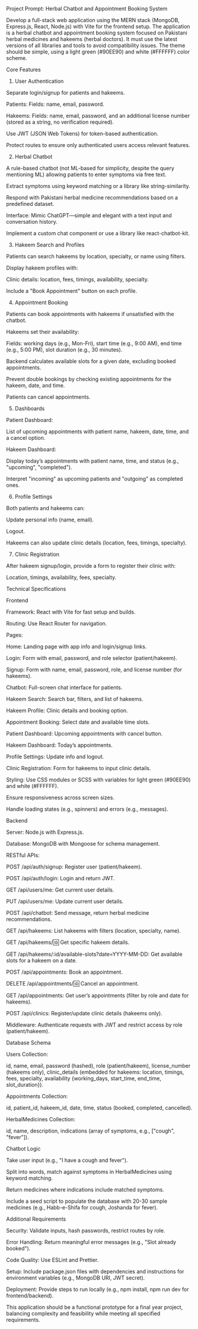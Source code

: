 Project Prompt: Herbal Chatbot and Appointment Booking System

Develop a full-stack web application using the MERN stack (MongoDB, Express.js, React, Node.js) with Vite for the frontend setup. The application is a herbal chatbot and appointment booking system focused on Pakistani herbal medicines and hakeems (herbal doctors). It must use the latest versions of all libraries and tools to avoid compatibility issues. The theme should be simple, using a light green (#90EE90) and white (#FFFFFF) color scheme.



Core Features

1. User Authentication





Separate login/signup for patients and hakeems.



Patients: Fields: name, email, password.



Hakeems: Fields: name, email, password, and an additional license number (stored as a string, no verification required).



Use JWT (JSON Web Tokens) for token-based authentication.



Protect routes to ensure only authenticated users access relevant features.

2. Herbal Chatbot





A rule-based chatbot (not ML-based for simplicity, despite the query mentioning ML) allowing patients to enter symptoms via free text.



Extract symptoms using keyword matching or a library like string-similarity.



Respond with Pakistani herbal medicine recommendations based on a predefined dataset.



Interface: Mimic ChatGPT—simple and elegant with a text input and conversation history.



Implement a custom chat component or use a library like react-chatbot-kit.

3. Hakeem Search and Profiles





Patients can search hakeems by location, specialty, or name using filters.



Display hakeem profiles with:





Clinic details: location, fees, timings, availability, specialty.



Include a "Book Appointment" button on each profile.

4. Appointment Booking





Patients can book appointments with hakeems if unsatisfied with the chatbot.



Hakeems set their availability:





Fields: working days (e.g., Mon-Fri), start time (e.g., 9:00 AM), end time (e.g., 5:00 PM), slot duration (e.g., 30 minutes).



Backend calculates available slots for a given date, excluding booked appointments.



Prevent double bookings by checking existing appointments for the hakeem, date, and time.



Patients can cancel appointments.

5. Dashboards





Patient Dashboard:





List of upcoming appointments with patient name, hakeem, date, time, and a cancel option.



Hakeem Dashboard:





Display today’s appointments with patient name, time, and status (e.g., "upcoming", "completed").



Interpret "incoming" as upcoming patients and "outgoing" as completed ones.

6. Profile Settings





Both patients and hakeems can:





Update personal info (name, email).



Logout.



Hakeems can also update clinic details (location, fees, timings, specialty).

7. Clinic Registration





After hakeem signup/login, provide a form to register their clinic with:





Location, timings, availability, fees, specialty.



Technical Specifications

Frontend





Framework: React with Vite for fast setup and builds.



Routing: Use React Router for navigation.



Pages:





Home: Landing page with app info and login/signup links.



Login: Form with email, password, and role selector (patient/hakeem).



Signup: Form with name, email, password, role, and license number (for hakeems).



Chatbot: Full-screen chat interface for patients.



Hakeem Search: Search bar, filters, and list of hakeems.



Hakeem Profile: Clinic details and booking option.



Appointment Booking: Select date and available time slots.



Patient Dashboard: Upcoming appointments with cancel button.



Hakeem Dashboard: Today’s appointments.



Profile Settings: Update info and logout.



Clinic Registration: Form for hakeems to input clinic details.



Styling: Use CSS modules or SCSS with variables for light green (#90EE90) and white (#FFFFFF).



Ensure responsiveness across screen sizes.



Handle loading states (e.g., spinners) and errors (e.g., messages).

Backend





Server: Node.js with Express.js.



Database: MongoDB with Mongoose for schema management.



RESTful APIs:





POST /api/auth/signup: Register user (patient/hakeem).



POST /api/auth/login: Login and return JWT.



GET /api/users/me: Get current user details.



PUT /api/users/me: Update current user details.



POST /api/chatbot: Send message, return herbal medicine recommendations.



GET /api/hakeems: List hakeems with filters (location, specialty, name).



GET /api/hakeems/:id: Get specific hakeem details.



GET /api/hakeems/:id/available-slots?date=YYYY-MM-DD: Get available slots for a hakeem on a date.



POST /api/appointments: Book an appointment.



DELETE /api/appointments/:id: Cancel an appointment.



GET /api/appointments: Get user’s appointments (filter by role and date for hakeems).



POST /api/clinics: Register/update clinic details (hakeems only).



Middleware: Authenticate requests with JWT and restrict access by role (patient/hakeem).

Database Schema





Users Collection:





id, name, email, password (hashed), role (patient/hakeem), license_number (hakeems only), clinic_details (embedded for hakeems: location, timings, fees, specialty, availability {working_days, start_time, end_time, slot_duration}).



Appointments Collection:





id, patient_id, hakeem_id, date, time, status (booked, completed, cancelled).



HerbalMedicines Collection:





id, name, description, indications (array of symptoms, e.g., ["cough", "fever"]).

Chatbot Logic





Take user input (e.g., "I have a cough and fever").



Split into words, match against symptoms in HerbalMedicines using keyword matching.



Return medicines where indications include matched symptoms.



Include a seed script to populate the database with 20-30 sample medicines (e.g., Habb-e-Shifa for cough, Joshanda for fever).



Additional Requirements





Security: Validate inputs, hash passwords, restrict routes by role.



Error Handling: Return meaningful error messages (e.g., "Slot already booked").



Code Quality: Use ESLint and Prettier.



Setup: Include package.json files with dependencies and instructions for environment variables (e.g., MongoDB URI, JWT secret).



Deployment: Provide steps to run locally (e.g., npm install, npm run dev for frontend/backend).



This application should be a functional prototype for a final year project, balancing complexity and feasibility while meeting all specified requirements.